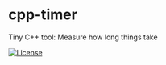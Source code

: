 # cpp-timer

 Tiny C++ tool: Measure how long things take

 [![License](https://img.shields.io/badge/license-MIT-blue.svg)](LICENSE)

